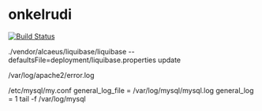 # onkelrudi

[![Build Status](https://travis-ci.org/invalidargument/onkelrudi.svg?branch=master)](https://travis-ci.org/invalidargument/onkelrudi)

./vendor/alcaeus/liquibase/liquibase --defaultsFile=deployment/liquibase.properties update

/var/log/apache2/error.log

/etc/mysql/my.conf
general_log_file        = /var/log/mysql/mysql.log
general_log             = 1
tail -f /var/log/mysql